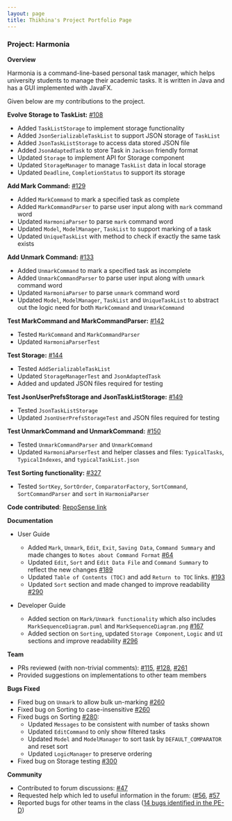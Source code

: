 ```yaml
---
layout: page
title: Thikhina's Project Portfolio Page
---
```


### Project: Harmonia

**Overview**

Harmonia is a command-line-based personal task manager, which helps university students to manage their academic tasks. It is written in Java and has a GUI implemented with JavaFX.

Given below are my contributions to the project.

**Evolve Storage to TaskList:** [#108](https://github.com/AY2122S2-CS2103T-T09-1/tp/pull/108)
- Added `TaskListStorage` to implement storage functionality
- Added `JsonSerializableTaskList` to support JSON storage of `TaskList`
- Added `JsonTaskListStorage` to access data stored JSON file
- Added `JsonAdaptedTask` to store Task in `Jackson` friendly format
- Updated `Storage` to implement API for Storage component
- Updated `StorageManager` to manage `TaskList` data in local storage
- Updated `Deadline`, `CompletionStatus` to support its storage

**Add Mark Command:** [#129](https://github.com/AY2122S2-CS2103T-T09-1/tp/pull/129)
- Added `MarkCommand` to mark a specified task as complete
- Added `MarkCommandParser` to parse user input along with `mark` command word
- Updated `HarmoniaParser` to parse `mark` command word
- Updated `Model`, `ModelManager`, `TaskList` to support marking of a task
- Updated `UniqueTaskList` with method to check if exactly the same task exists

**Add Unmark Command:** [#133](https://github.com/AY2122S2-CS2103T-T09-1/tp/pull/133)
- Added `UnmarkCommand` to mark a specified task as incomplete
- Added `UnmarkCommandParser` to parse user input along with `unmark` command word
- Updated `HarmoniaParser` to parse `unmark` command word
- Updated `Model`, `ModelManager`, `TaskList` and `UniqueTaskList` to abstract out the logic need for both `MarkCommand` and `UnmarkCommand`

**Test MarkCommand and MarkCommandParser:** [#142](https://github.com/AY2122S2-CS2103T-T09-1/tp/pull/142)
- Tested `MarkCommand` and `MarkCommandParser`
- Updated `HarmoniaParserTest`

**Test Storage:** [#144](https://github.com/AY2122S2-CS2103T-T09-1/tp/pull/144)
- Tested `AddSerializableTaskList`
- Updated `StorageManagerTest` and `JsonAdaptedTask`
- Added and updated JSON files required for testing

**Test JsonUserPrefsStorage and JsonTaskListStorage:** [#149](https://github.com/AY2122S2-CS2103T-T09-1/tp/pull/149)
- Tested `JsonTaskListStorage`
- Updated `JsonUserPrefsStorageTest` and JSON files required for testing

**Test UnmarkCommand and UnmarkCommand:** [#150](https://github.com/AY2122S2-CS2103T-T09-1/tp/pull/150)
- Tested `UnmarkCommandParser` and `UnmarkCommand`
- Updated `HarmoniaParserTest` and helper classes and files: `TypicalTasks`, `TypicalIndexes`, and `typicalTaskList.json`

**Test Sorting functionality:** [#327](https://github.com/AY2122S2-CS2103T-T09-1/tp/pull/327)
- Tested `SortKey`, `SortOrder`, `ComparatorFactory`, `SortCommand`, `SortCommandParser` and `sort` in `HarmoniaParser`

**Code contributed**: [RepoSense link](https://nus-cs2103-ay2122s2.github.io/tp-dashboard/?search=thikhinab&breakdown=true)

**Documentation**
- User Guide
  - Added `Mark`, `Unmark`, `Edit`, `Exit`, `Saving Data`, `Command Summary` and made changes to `Notes about Command Format` [#64](https://github.com/AY2122S2-CS2103T-T09-1/tp/pull/64)
  - Updated `Edit`, `Sort` and `Edit Data File` and `Command Summary` to reflect the new changes [#189](https://github.com/AY2122S2-CS2103T-T09-1/tp/pull/189)
  - Updated `Table of Contents (TOC)` and add `Return to TOC` links. [#193](https://github.com/AY2122S2-CS2103T-T09-1/tp/pull/193)
  - Updated `Sort` section and made changed to improve readability [#290](https://github.com/AY2122S2-CS2103T-T09-1/tp/pull/290)

- Developer Guide
  - Added section on `Mark/Unmark functionality` which also includes `MarkSequenceDiagram.puml` and `MarkSequenceDiagram.png` [#167](https://github.com/AY2122S2-CS2103T-T09-1/tp/pull/167)
  - Added section on `Sorting`, updated `Storage Component`, `Logic` and `UI` sections and improve readability [#296](https://github.com/AY2122S2-CS2103T-T09-1/tp/pull/296)

**Team**
- PRs reviewed (with non-trivial comments): [#115](https://github.com/AY2122S2-CS2103T-T09-1/tp/pull/115), [#128](https://github.com/AY2122S2-CS2103T-T09-1/tp/pull/128), [#261](https://github.com/AY2122S2-CS2103T-T09-1/tp/pull/261)
- Provided suggestions on implementations to other team members

**Bugs Fixed**
- Fixed bug on `Unmark` to allow bulk un-marking [#260](https://github.com/AY2122S2-CS2103T-T09-1/tp/pull/260)
- Fixed bug on Sorting to case-insensitive [#260](https://github.com/AY2122S2-CS2103T-T09-1/tp/pull/260)
- Fixed bugs on Sorting [#280](https://github.com/AY2122S2-CS2103T-T09-1/tp/pull/280):
  - Updated `Messages` to be consistent with number of tasks shown
  - Updated `EditCommand` to only show filtered tasks
  - Updated `Model` and `ModelManager` to sort task by `DEFAULT_COMPARATOR` and reset sort
  - Updated `LogicManager` to preserve ordering
- Fixed bug on Storage testing [#300](https://github.com/AY2122S2-CS2103T-T09-1/tp/pull/260)


**Community**
- Contributed to forum discussions: [#47](https://github.com/nus-cs2103-AY2122S2/forum/issues/47)
- Requested help which led to useful information in the forum: ([#56](https://github.com/nus-cs2103-AY2122S2/forum/issues/56), [#57](https://github.com/nus-cs2103-AY2122S2/forum/issues/57)
- Reported bugs for other teams in the class ([14 bugs identified in the PE-D](https://github.com/thikhinab/ped/issues))
